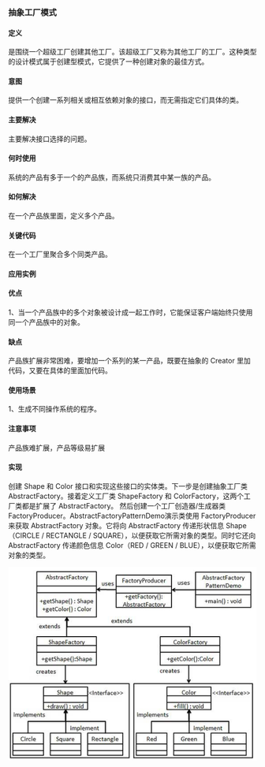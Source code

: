 ### 抽象工厂模式

#### 定义
是围绕一个超级工厂创建其他工厂。该超级工厂又称为其他工厂的工厂。这种类型的设计模式属于创建型模式，它提供了一种创建对象的最佳方式。

#### 意图          
提供一个创建一系列相关或相互依赖对象的接口，而无需指定它们具体的类。

#### 主要解决   
主要解决接口选择的问题。

####  何时使用      
系统的产品有多于一个的产品族，而系统只消费其中某一族的产品。

#### 如何解决       
在一个产品族里面，定义多个产品。

#### 关键代码
在一个工厂里聚合多个同类产品。

#### 应用实例       

#### 优点         
1、当一个产品族中的多个对象被设计成一起工作时，它能保证客户端始终只使用同一个产品族中的对象。  

#### 缺点     
产品族扩展非常困难，要增加一个系列的某一产品，既要在抽象的 Creator 里加代码，又要在具体的里面加代码。

#### 使用场景      
1、生成不同操作系统的程序。         

#### 注意事项       
产品族难扩展，产品等级易扩展

#### 实现     
创建 Shape 和 Color 接口和实现这些接口的实体类。下一步是创建抽象工厂类 AbstractFactory。接着定义工厂类 ShapeFactory 和 ColorFactory，这两个工厂类都是扩展了 AbstractFactory。
然后创建一个工厂创造器/生成器类 FactoryProducer。AbstractFactoryPatternDemo演示类使用 FactoryProducer 来获取 AbstractFactory 对象。它将向 AbstractFactory 传递形状信息 
Shape（CIRCLE / RECTANGLE / SQUARE），以便获取它所需对象的类型。同时它还向 AbstractFactory 传递颜色信息 Color（RED / GREEN / BLUE），以便获取它所需对象的类型。   
   
![abstract_factory_pattern](./images/abstract_factory_pattern.jpg)